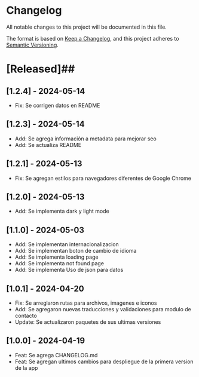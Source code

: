 # Changelog

All notable changes to this project will be documented in this file.

The format is based on [Keep a Changelog](https://keepachangelog.com/en/1.0.0/), and this project adheres to [Semantic Versioning](https://semver.org/spec/v2.0.0.html).

# [Released]##

## [1.2.4] - 2024-05-14
- Fix: Se corrigen datos en README

## [1.2.3] - 2024-05-14
- Add: Se agrega información a metadata para mejorar seo
- Add: Se actualiza README

## [1.2.1] - 2024-05-13
- Fix: Se agregan estilos para navegadores diferentes de Google Chrome

## [1.2.0] - 2024-05-13
- Add: Se implementa dark y light mode

## [1.1.0] - 2024-05-03
- Add: Se implementan internacionalizacion
- Add: Se implementan boton de cambio de idioma
- Add: Se implementa loading page
- Add: Se implementa not found page
- Add: Se implementa Uso de json para datos



## [1.0.1] - 2024-04-20
- Fix: Se arreglaron rutas para archivos, imagenes e iconos
- Add: Se agregaron nuevas traducciones y validaciones para modulo de contacto
- Update: Se actualizaron paquetes de sus ultimas versiones

## [1.0.0] - 2024-04-19

- Feat: Se agrega CHANGELOG.md
- Feat: Se agregan ultimos cambios para despliegue de la primera version de la app